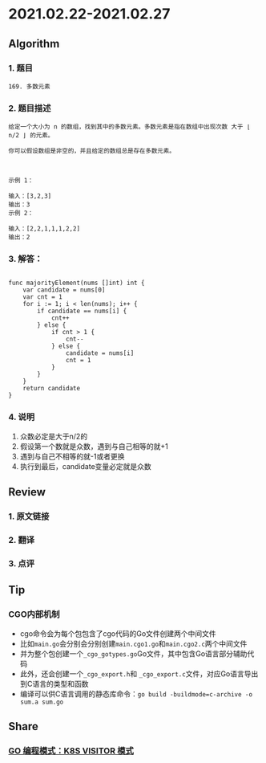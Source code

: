 # 2021.02.22-2021.02.27

## Algorithm
### 1. 题目
```
169. 多数元素
```
### 2. 题目描述
```
给定一个大小为 n 的数组，找到其中的多数元素。多数元素是指在数组中出现次数 大于 ⌊ n/2 ⌋ 的元素。

你可以假设数组是非空的，并且给定的数组总是存在多数元素。

 

示例 1：

输入：[3,2,3]
输出：3
示例 2：

输入：[2,2,1,1,1,2,2]
输出：2

```

### 3. 解答：
```golang

func majorityElement(nums []int) int {
	var candidate = nums[0]
	var cnt = 1
	for i := 1; i < len(nums); i++ {
		if candidate == nums[i] {
			cnt++
		} else {
			if cnt > 1 {
				cnt--
			} else {
				candidate = nums[i]
				cnt = 1
			}
		}
	}
	return candidate
}
```
### 4. 说明
1. 众数必定是大于n/2的
2. 假设第一个数就是众数，遇到与自己相等的就+1
3. 遇到与自己不相等的就-1或者更换
4. 执行到最后，candidate变量必定就是众数

## Review
### 1. 原文链接


### 2. 翻译


### 3. 点评


## Tip
### CGO内部机制
* cgo命令会为每个包包含了cgo代码的Go文件创建两个中间文件
* 比如`main.go`会分别会分别创建`main.cgo1.go`和`main.cgo2.c`两个中间文件
* 并为整个包创建一个`_cgo_gotypes.go`Go文件，其中包含Go语言部分辅助代码
* 此外，还会创建一个`_cgo_export.h`和 `_cgo_export.c`文件，对应Go语言导出到C语言的类型和函数
* 编译可以供C语言调用的静态库命令：`go build -buildmode=c-archive -o sum.a sum.go` 

## Share
### [GO 编程模式：K8S VISITOR 模式](https://coolshell.cn/articles/21263.html)